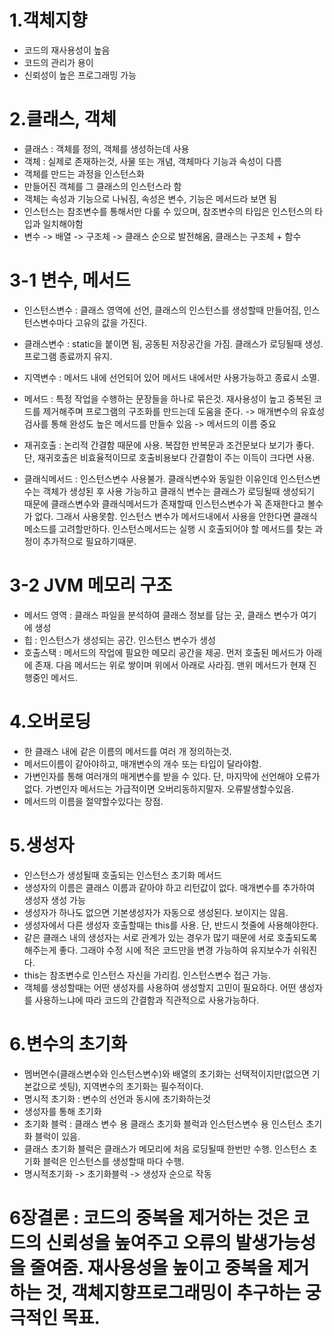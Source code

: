 # 1.객체지향
 - 코드의 재사용성이 높음
 - 코드의 관리가 용이
 - 신뢰성이 높은 프로그래밍 가능

# 2.클래스, 객체
 - 클래스 : 객체를 정의, 객체를 생성하는데 사용
 - 객체 : 실제로 존재하는것, 사물 또는 개념, 객체마다 기능과 속성이 다름
 - 객체를 만드는 과정을 인스턴스화
 - 만들어진 객체를 그 클래스의 인스턴스라 함
 - 객체는 속성과 기능으로 나눠짐, 속성은 변수, 기능은 메서드라 보면 됨
 - 인스턴스는 참조변수를 통해서만 다룰 수 있으며, 참조변수의 타입은 인스턴스의 타입과 일치해야함
 - 변수 -> 배열 -> 구조체 -> 클래스 순으로 발전해옴, 클래스는 구조체 + 함수
  
# 3-1 변수, 메서드 
 - 인스턴스변수 : 클래스 영역에 선언, 클래스의 인스턴스를 생성할때 만들어짐, 인스턴스변수마다 고유의 값을 가진다.
 - 클래스변수 : static을 붙이면 됨, 공동퇸 저장공간을 가짐. 클래스가 로딩될때 생성. 프로그램 종료까지 유지.
 - 지역변수 : 메서드 내에 선언되어 있어 메서드 내에서만 사용가능하고 종료시 소멸.
 
 - 메서드 : 특정 작업을 수행하는 문장들을 하나로 묶은것. 재사용성이 높고 중복된 코드를 제거해주며 프로그램의 구조화를 만드는데 도움을 준다.
	-> 매개변수의 유효성 검사를 통해 완성도 높은 메서드를 만들수 있음
	-> 메서드의 이름 중요
	
 - 재귀호출 : 논리적 간결함 때문에 사용. 복잡한 반복문과 조건문보다 보기가 좋다. 단, 재귀호출은 비효율적이므로 호출비용보다 간결함이 주는 이득이 크다면 사용.
 - 클래식메서드 : 인스턴스변수 사용불가. 클래식변수와 동일한 이유인데 인스턴스변수는 객체가 생성된 후 사용 가능하고 클래식 변수는 클래스가 로딩될때 생성되기 때문에 클래스변수와 클래식메서드가 존재할때 인스턴스변수가 꼭 존재한다고 볼수가 없다. 그래서 사용못함. 인스턴스 변수가 메서드내에서 사용을 안한다면 클래식메소드를 고려할만하다. 인스턴스메서드는 실행 시 호출되어야 할 메서드를 찾는 과정이 추가적으로 필요하기때문.
 
# 3-2 JVM 메모리 구조
 - 메서드 영역 : 클래스 파일을 분석하여 클래스 정보를 담는 곳, 클래스 변수가 여기에 생성
 - 힙 : 인스턴스가 생성되는 공간. 인스턴스 변수가 생성
 - 호출스택 : 메서드의 작업에 필요한 메모리 공간을 제공. 먼저 호출된 메서드가 아래에 존재. 다음 메서드는 위로 쌓이며 위에서 아래로 사라짐. 맨위 메서드가 현재 진행중인 메서드.

# 4.오버로딩
 - 한 클래스 내에 같은 이름의 메서드를 여러 개 정의하는것.
 - 메서드이름이 같아야하고, 매개변수의 개수 또는 타입이 달라야함.
 - 가변인자를 통해 여러개의 매게변수를 받을 수 있다. 단, 마지막에 선언해야 오류가 없다. 가변인자 메서드는 가급적이면 오버리동하지말자. 오류발생할수있음.
 - 메서드의 이름을 절약할수있다는 장점.
 
# 5.생성자
 - 인스턴스가 생성될때 호출되는 인스턴스 초기화 메서드
 - 생성자의 이름은 클래스 이름과 같아야 하고 리턴값이 없다. 매개변수를 추가하여 생성자 생성 가능
 - 생성자가 하나도 없으면 기본생성자가 자동으로 생성된다. 보이지는 않음.
 - 생성자에서 다른 생성자 호출할때는 this를 사용. 단, 반드시 첫줄에 사용해야한다.
 - 같은 클래스 내의 생성자는 서로 관계가 있는 경우가 많기 때문에 서로 호출되도록 해주는게 좋다. 그래야 수정 시에 적은 코드만을 변경 가능하여 유지보수가 쉬워진다.
 - this는 참조변수로 인스턴스 자신을 가리킴. 인스턴스변수 접근 가능.
 - 객체를 생성할때는 어떤 생성자를 사용하여 생성할지 고민이 필요하다. 어떤 생성자를 사용하느냐에 따라 코드의 간결함과 직관적으로 사용가능하다.
 
# 6.변수의 초기화
 - 멤버면수(클래스변수와 인스턴스변수)와 배열의 초기화는 선택적이지만(없으면 기본값으로 셋팅), 지역변수의 초기화는 필수적이다.
 - 명시적 초기화 : 변수의 선언과 동시에 초기화하는것
 - 생성자를 통해 초기화
 - 초기화 블럭 : 클래스 변수 용 클래스 초기화 블럭과 인스턴스변수 용 인스턴스 초기화 블럭이 있음.
 - 클래스 초기화 블럭은 클래스가 메모리에 처음 로딩될때 한번만 수행. 인스턴스 초기화 블럭은 인스턴스를 생성할때 마다 수행.
 - 명시적초기화 -> 초기화블럭 -> 생성자 순으로 작동
 

# 6장결론 : 코드의 중복을 제거하는 것은 코드의 신뢰성을 높여주고 오류의 발생가능성을 줄여줌. 재사용성을 높이고 중복을 제거하는 것, 객체지향프로그래밍이 추구하는 궁극적인 목표.